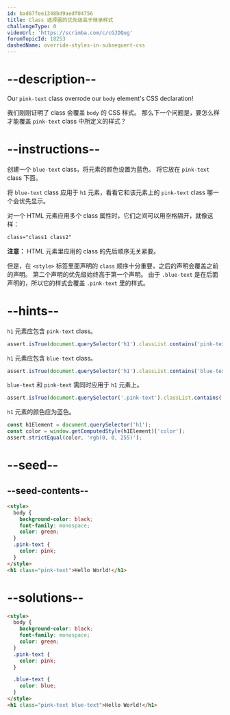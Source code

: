 ```yaml
---
id: bad87fee1348bd9aedf04756
title: Class 选择器的优先级高于继承样式
challengeType: 0
videoUrl: 'https://scrimba.com/c/cGJDQug'
forumTopicId: 18253
dashedName: override-styles-in-subsequent-css
---
```


# --description--

Our `pink-text` class overrode our `body` element's CSS declaration!

我们刚刚证明了 class 会覆盖 `body` 的 CSS 样式。 那么下一个问题是，要怎么样才能覆盖 `pink-text` class 中所定义的样式？

# --instructions--

创建一个 `blue-text` class，将元素的颜色设置为蓝色。 将它放在 `pink-text` class 下面。

将 `blue-text` class 应用于 `h1` 元素，看看它和该元素上的 `pink-text` class 哪一个会优先显示。

对一个 HTML 元素应用多个 class 属性时，它们之间可以用空格隔开，就像这样：

```html
class="class1 class2"
```

**注意：** HTML 元素里应用的 class 的先后顺序无关紧要。

但是，在 `<style>` 标签里面声明的 `class` 顺序十分重要，之后的声明会覆盖之前的声明。 第二个声明的优先级始终高于第一个声明。 由于 `.blue-text` 是在后面声明的，所以它的样式会覆盖 `.pink-text` 里的样式。

# --hints--

`h1` 元素应包含 `pink-text` class。

```js
assert.isTrue(document.querySelector('h1').classList.contains('pink-text'));
```

`h1` 元素应包含 `blue-text` class。

```js
assert.isTrue(document.querySelector('h1').classList.contains('blue-text'));
```

`blue-text` 和 `pink-text` 需同时应用于 `h1` 元素上。

```js
assert.isTrue(document.querySelector('.pink-text').classList.contains('blue-text'));
```

`h1` 元素的颜色应为蓝色。

```js
const h1Element = document.querySelector('h1');
const color = window.getComputedStyle(h1Element)['color']; 
assert.strictEqual(color, 'rgb(0, 0, 255)');
```

# --seed--

## --seed-contents--

```html
<style>
  body {
    background-color: black;
    font-family: monospace;
    color: green;
  }
  .pink-text {
    color: pink;
  }
</style>
<h1 class="pink-text">Hello World!</h1>
```

# --solutions--

```html
<style>
  body {
    background-color: black;
    font-family: monospace;
    color: green;
  }
  .pink-text {
    color: pink;
  }

  .blue-text {
    color: blue;
  }  
</style>
<h1 class="pink-text blue-text">Hello World!</h1>
```
